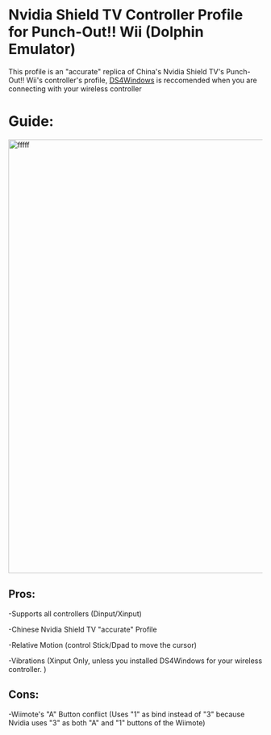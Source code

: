 # Nvidia Shield TV Controller Profile for Punch-Out!! Wii (Dolphin Emulator)

This profile is an "accurate" replica of China's Nvidia Shield TV's Punch-Out!! Wii's controller's profile, [DS4Windows](https://github.com/Ryochan7/DS4Windows) is reccomended when you are connecting with your wireless controller

# Guide:
<img width="2298" height="859" alt="fffff" src="https://github.com/user-attachments/assets/db31ad1c-7a19-47d1-8113-90e47ed0b859" />

## Pros:
-Supports all controllers (Dinput/Xinput)

-Chinese Nvidia Shield TV "accurate" Profile

-Relative Motion (control Stick/Dpad to move the cursor)

-Vibrations (Xinput Only, unless you installed DS4Windows for your wireless controller. )

## Cons:
-Wiimote's "A" Button conflict (Uses "1" as bind instead of "3" because Nvidia uses "3" as both "A" and "1" buttons of the Wiimote)
